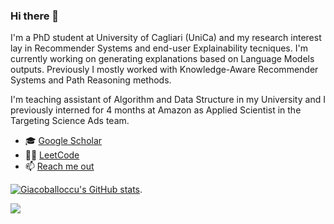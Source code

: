 ### Hi there 👋

I'm a PhD student at University of Cagliari (UniCa) and my research interest lay in Recommender Systems and end-user Explainability tecniques. I'm currently working on generating explanations based on Language Models outputs. Previously I mostly worked with Knowledge-Aware Recommender Systems and Path Reasoning methods. 

I'm teaching assistant of Algorithm and Data Structure in my University and I previously interned for 4 months at Amazon as Applied Scientist in the Targeting Science Ads team.

- 🎓 [Google Scholar](https://scholar.google.com/citations?hl=en&user=SKF5qv8AAAAJ)
- 👨‍💻 [LeetCode](https://leetcode.com/gballoccu/)
- 📫 [Reach me out](mailto:gballoccu@acm.org)

[![Giacoballoccu's GitHub stats](https://github-readme-stats.vercel.app/api?username=giacoballoccu&theme=radical&show_icons=true&count_private=true)](https://github.com/anuraghazra/github-readme-stats).  


![](https://komarev.com/ghpvc/?username=giacoballoccu&color=brightgreen)

<!--
**giacoballoccu/giacoballoccu** is a ✨ _special_ ✨ repository because its `README.md` (this file) appears on your GitHub profile.

Here are some ideas to get you started:

- 🔭 I’m currently working on ...
- 🌱 I’m currently learning ...
- 👯 I’m looking to collaborate on ...
- 🤔 I’m looking for help with ...
- 💬 Ask me about ...
- 📫 How to reach me: ...
- 😄 Pronouns: ...
- ⚡ Fun fact: ...
-->
